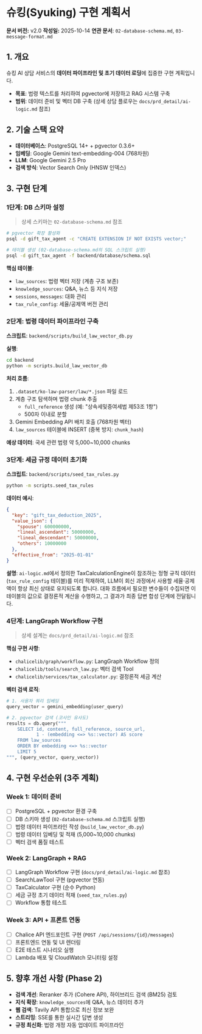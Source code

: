 # 슈킹(Syuking) 구현 계획서

**문서 버전:** v2.0
**작성일:** 2025-10-14
**연관 문서**: `02-database-schema.md`, `03-message-format.md`

## 1. 개요

슈킹 AI 상담 서비스의 **데이터 파이프라인 및 초기 데이터 로딩**에 집중한 구현 계획입니다.

- **목표**: 법령 텍스트를 처리하여 pgvector에 저장하고 RAG 시스템 구축
- **범위**: 데이터 준비 및 벡터 DB 구축 (상세 상담 플로우는 `docs/prd_detail/ai-logic.md` 참조)

## 2. 기술 스택 요약

- **데이터베이스**: PostgreSQL 14+ + pgvector 0.3.6+
- **임베딩**: Google Gemini text-embedding-004 (768차원)
- **LLM**: Google Gemini 2.5 Pro
- **검색 방식**: Vector Search Only (HNSW 인덱스)

## 3. 구현 단계

### 1단계: DB 스키마 설정

> 상세 스키마는 `02-database-schema.md` 참조

```bash
# pgvector 확장 활성화
psql -d gift_tax_agent -c "CREATE EXTENSION IF NOT EXISTS vector;"

# 테이블 생성 (02-database-schema.md의 SQL 스크립트 실행)
psql -d gift_tax_agent -f backend/database/schema.sql
```

**핵심 테이블**:
- `law_sources`: 법령 벡터 저장 (계층 구조 보존)
- `knowledge_sources`: Q&A, 뉴스 등 지식 저장
- `sessions`, `messages`: 대화 관리
- `tax_rule_config`: 세율/공제액 버전 관리

### 2단계: 법령 데이터 파이프라인 구축

**스크립트**: `backend/scripts/build_law_vector_db.py`

**실행**:
```bash
cd backend
python -m scripts.build_law_vector_db
```

**처리 흐름**:
1. `.dataset/ko-law-parser/law/*.json` 파일 로드
2. 계층 구조 탐색하며 법령 chunk 추출
   - `full_reference` 생성 (예: "상속세및증여세법 제53조 1항")
   - 500자 이내로 분할
3. Gemini Embedding API 배치 호출 (768차원 벡터)
4. `law_sources` 테이블에 INSERT (중복 방지: `chunk_hash`)

**예상 데이터**: 국세 관련 법령 약 5,000~10,000 chunks

### 3단계: 세금 규정 데이터 초기화

**스크립트**: `backend/scripts/seed_tax_rules.py`

```bash
python -m scripts.seed_tax_rules
```

**데이터 예시**:
```json
{
  "key": "gift_tax_deduction_2025",
  "value_json": {
    "spouse": 600000000,
    "lineal_ascendant": 50000000,
    "lineal_descendant": 50000000,
    "others": 10000000
  },
  "effective_from": "2025-01-01"
}
```

**설명**: `ai-logic.md`에서 정의한 TaxCalculationEngine이 참조하는 정형 규칙 데이터(`tax_rule_config` 테이블)를 미리 적재하여, LLM이 회신 과정에서 사용할 세율·공제액이 항상 최신 상태로 유지되도록 합니다. 대화 흐름에서 필요한 변수들이 수집되면 이 테이블의 값으로 결정론적 계산을 수행하고, 그 결과가 최종 답변 합성 단계에 전달됩니다.

### 4단계: LangGraph Workflow 구현

> 상세 설계는 `docs/prd_detail/ai-logic.md` 참조

**핵심 구현 사항**:
- `chalicelib/graph/workflow.py`: LangGraph Workflow 정의
- `chalicelib/tools/search_law.py`: 벡터 검색 Tool
- `chalicelib/services/tax_calculator.py`: 결정론적 세금 계산

**벡터 검색 로직**:
```python
# 1. 사용자 쿼리 임베딩
query_vector = gemini_embedding(user_query)

# 2. pgvector 검색 (코사인 유사도)
results = db.query("""
    SELECT id, content, full_reference, source_url,
           1 - (embedding <=> %s::vector) AS score
    FROM law_sources
    ORDER BY embedding <=> %s::vector
    LIMIT 5
""", (query_vector, query_vector))
```

## 4. 구현 우선순위 (3주 계획)

### Week 1: 데이터 준비
- [ ] PostgreSQL + pgvector 환경 구축
- [ ] DB 스키마 생성 (`02-database-schema.md` 스크립트 실행)
- [ ] 법령 데이터 파이프라인 작성 (`build_law_vector_db.py`)
- [ ] 법령 데이터 임베딩 및 적재 (5,000~10,000 chunks)
- [ ] 벡터 검색 품질 테스트

### Week 2: LangGraph + RAG
- [ ] LangGraph Workflow 구현 (`docs/prd_detail/ai-logic.md` 참조)
- [ ] SearchLawTool 구현 (pgvector 연동)
- [ ] TaxCalculator 구현 (순수 Python)
- [ ] 세금 규정 초기 데이터 적재 (`seed_tax_rules.py`)
- [ ] Workflow 통합 테스트

### Week 3: API + 프론트 연동
- [ ] Chalice API 엔드포인트 구현 (`POST /api/sessions/{id}/messages`)
- [ ] 프론트엔드 연동 및 UI 렌더링
- [ ] E2E 테스트 시나리오 실행
- [ ] Lambda 배포 및 CloudWatch 모니터링 설정

## 5. 향후 개선 사항 (Phase 2)

- **검색 개선**: Reranker 추가 (Cohere API), 하이브리드 검색 (BM25) 검토
- **지식 확장**: `knowledge_sources`에 Q&A, 뉴스 데이터 추가
- **웹 검색**: Tavily API 통합으로 최신 정보 보완
- **스트리밍**: SSE를 통한 실시간 답변 생성
- **규정 최신화**: 법령 개정 자동 업데이트 파이프라인
